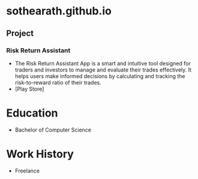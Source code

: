 # sothearath.github.io

## Project
### Risk Return Assistant
- The Risk Return Assistant App is a smart and intuitive tool designed for traders and investors to manage and evaluate their trades effectively. It helps users make informed decisions by calculating and tracking the risk-to-reward ratio of their trades.
- [Play Store]

# Education
- Bachelor of Computer Science

# Work History
- Freelance
